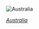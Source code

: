 
![Australia](https://www.gstatic.com/prettyearth/assets/full/2430.jpg)

*[Australia](https://www.google.com/maps/@-22.658631,113.669481,15z/data=!3m1!1e3)*
